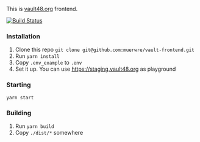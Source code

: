 This is [vault48.org](https://vault48.org) frontend.

[![Build Status](https://jenkins.vault48.org/api/badges/muerwre/vault-frontend/status.svg)](https://vault48.org/)

### Installation

1. Clone this repo `git clone git@github.com:muerwre/vault-frontend.git`
2. Run `yarn install`
3. Copy `.env_example` to `.env`
4. Set it up. You can use https://staging.vault48.org as playground

### Starting

`yarn start`

### Building

1. Run `yarn build`
2. Copy `./dist/*` somewhere
